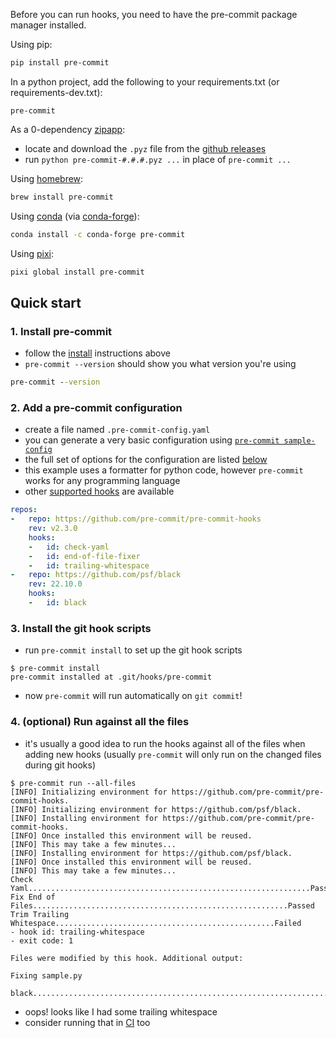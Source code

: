 Before you can run hooks, you need to have the pre-commit package manager
installed.

Using pip:

```bash
pip install pre-commit
```

In a python project, add the following to your requirements.txt (or
requirements-dev.txt):

```
pre-commit
```

As a 0-dependency [zipapp]:

- locate and download the `.pyz` file from the [github releases]
- run `python pre-commit-#.#.#.pyz ...` in place of `pre-commit ...`

[zipapp]: https://docs.python.org/3/library/zipapp.html
[github releases]: https://github.com/pre-commit/pre-commit/releases

Using [homebrew](https://brew.sh):

```bash
brew install pre-commit
```

Using [conda](https://conda.io) (via [conda-forge](https://conda-forge.org)):

```bash
conda install -c conda-forge pre-commit
```

Using [pixi](https://pixi.sh/latest/#installation):

```bash
pixi global install pre-commit
```

## Quick start

### 1. Install pre-commit

- follow the [install](#install) instructions above
- `pre-commit --version` should show you what version you're using

```cmd
pre-commit --version
```

### 2. Add a pre-commit configuration

- create a file named `.pre-commit-config.yaml`
- you can generate a very basic configuration using
  [`pre-commit sample-config`](#pre-commit-sample-config)
- the full set of options for the configuration are listed [below](#plugins)
- this example uses a formatter for python code, however `pre-commit` works for
  any programming language
- other [supported hooks](hooks.html) are available

```yaml
repos:
-   repo: https://github.com/pre-commit/pre-commit-hooks
    rev: v2.3.0
    hooks:
    -   id: check-yaml
    -   id: end-of-file-fixer
    -   id: trailing-whitespace
-   repo: https://github.com/psf/black
    rev: 22.10.0
    hooks:
    -   id: black
```

### 3. Install the git hook scripts

- run `pre-commit install` to set up the git hook scripts

```console
$ pre-commit install
pre-commit installed at .git/hooks/pre-commit
```

- now `pre-commit` will run automatically on `git commit`!

### 4. (optional) Run against all the files

- it's usually a good idea to run the hooks against all of the files when adding
  new hooks (usually `pre-commit` will only run on the changed files during
  git hooks)

```pre-commit
$ pre-commit run --all-files
[INFO] Initializing environment for https://github.com/pre-commit/pre-commit-hooks.
[INFO] Initializing environment for https://github.com/psf/black.
[INFO] Installing environment for https://github.com/pre-commit/pre-commit-hooks.
[INFO] Once installed this environment will be reused.
[INFO] This may take a few minutes...
[INFO] Installing environment for https://github.com/psf/black.
[INFO] Once installed this environment will be reused.
[INFO] This may take a few minutes...
Check Yaml...............................................................Passed
Fix End of Files.........................................................Passed
Trim Trailing Whitespace.................................................Failed
- hook id: trailing-whitespace
- exit code: 1

Files were modified by this hook. Additional output:

Fixing sample.py

black....................................................................Passed
```

- oops! looks like I had some trailing whitespace
- consider running that in [CI](#usage-in-continuous-integration) too
